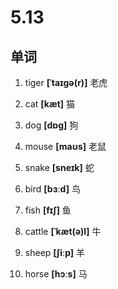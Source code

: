 # 5.13

## 单词

1. tiger **[ˈtaɪɡə(r)]** 老虎

2. cat **[kæt]** 猫

3. dog **[dɒɡ]** 狗

4. mouse **[maʊs]** 老鼠

5. snake **[sneɪk]** 蛇

6. bird **[bɜːd]** 鸟

7. fish **[fɪʃ]** 鱼

8. cattle **[ˈkæt(ə)l]** 牛

9. sheep **[ʃiːp]** 羊

10. horse **[hɔːs]** 马
